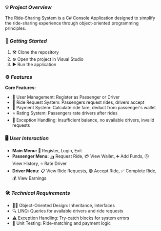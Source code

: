 ### 💡 *Project Overview*  
The Ride-Sharing System is a C# Console Application designed to simplify the ride-sharing experience through object-oriented programming principles.

### 🚀 *Getting Started*  
1. 🛠️ Clone the repository  
2. ⚙️ Open the project in Visual Studio  
3. ▶️ Run the application  


### ⚙️ *Features*  
**Core Features:**  
- 👤 User Management: Register as Passenger or Driver  
- 🚀 Ride Request System: Passengers request rides, drivers accept  
- 💸 Payment System: Calculate ride fare, deduct from passenger's wallet  
- ⭐ Rating System: Passengers rate drivers after rides  
- 🛑 Exception Handling: Insufficient balance, no available drivers, invalid requests  

### 🖥️ *User Interaction*  
- **Main Menu:** 📖 Register, Login, Exit  
- **Passenger Menu:** 🛺 Request Ride, 💳 View Wallet, ➕ Add Funds, 🕒 View History, ⭐ Rate Driver  
- **Driver Menu:** 📋 View Ride Requests, 🟢 Accept Ride, ✅ Complete Ride, 💰 View Earnings  
  


### 🛠️ *Technical Requirements*  
- 👨‍💻 Object-Oriented Design: Inheritance, Interfaces  
- 🔍 LINQ: Queries for available drivers and ride requests  
- ⚠️ Exception Handling: Try-catch blocks for system errors  
- 🧪 Unit Testing: Ride-matching and payment logic  

